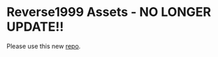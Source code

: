 # **Reverse1999 Assets - NO LONGER UPDATE!!**

 Please use this new [repo](https://github.com/myssal/Reverse1999CN).


